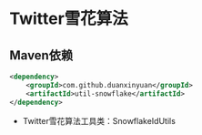 # Twitter雪花算法

## Maven依赖

```xml
<dependency>
    <groupId>com.github.duanxinyuan</groupId>
    <artifactId>util-snowflake</artifactId>
</dependency>
```

* Twitter雪花算法工具类：SnowflakeIdUtils